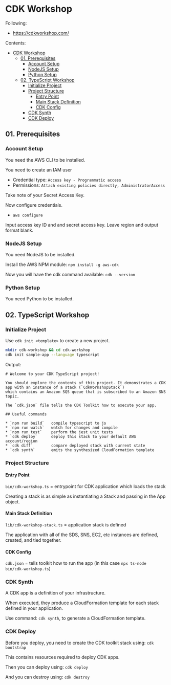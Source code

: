 # CDK Workshop

Following:
* https://cdkworkshop.com/

Contents:
- [CDK Workshop](#cdk-workshop)
  - [01. Prerequisites](#01-prerequisites)
    - [Account Setup](#account-setup)
    - [NodeJS Setup](#nodejs-setup)
    - [Python Setup](#python-setup)
  - [02. TypeScript Workshop](#02-typescript-workshop)
    - [Initialize Project](#initialize-project)
    - [Project Structure](#project-structure)
      - [Entry Point](#entry-point)
      - [Main Stack Definition](#main-stack-definition)
      - [CDK Config](#cdk-config)
    - [CDK Synth](#cdk-synth)
    - [CDK Deploy](#cdk-deploy)

## 01. Prerequisites

### Account Setup

You need the AWS CLI to be installed.

You need to create an IAM user
* Credential type: `Access key - Programmatic access`
* Permissions: `Attach existing policies directly, AdministratorAccess`

Take note of your Secret Access Key.

Now configure credentials.
* `aws configure`

Input access key ID and and secret access key. Leave region and output format blank.

### NodeJS Setup

You need NodeJS to be installed.

Install the AWS NPM module: `npm install -g aws-cdk`

Now you will have the cdk command available: `cdk --version`

### Python Setup

You need Python to be installed.

## 02. TypeScript Workshop

### Initialize Project

Use `cdk init <template>` to create a new project.

```bash
mkdir cdk-workshop && cd cdk-workshop
cdk init sample-app --language typescript
```

Output:
```
# Welcome to your CDK TypeScript project!

You should explore the contents of this project. It demonstrates a CDK app with an instance of a stack (`CdkWorkshopStack`)
which contains an Amazon SQS queue that is subscribed to an Amazon SNS topic.

The `cdk.json` file tells the CDK Toolkit how to execute your app.

## Useful commands

* `npm run build`   compile typescript to js
* `npm run watch`   watch for changes and compile
* `npm run test`    perform the jest unit tests
* `cdk deploy`      deploy this stack to your default AWS account/region
* `cdk diff`        compare deployed stack with current state
* `cdk synth`       emits the synthesized CloudFormation template
```

### Project Structure

#### Entry Point

`bin/cdk-workshop.ts` = entrypoint for CDK application which loads the stack

Creating a stack is as simple as instantiating a Stack
and passing in the App object.

#### Main Stack Definition

`lib/cdk-workshop-stack.ts` = application stack is defined

The application with all of the SDS, SNS, EC2, etc instances
are defined, created, and tied together.

#### CDK Config

`cdk.json` = tells toolkit how to run the app (in this case `npx ts-node bin/cdk-workshop.ts`)


### CDK Synth

A CDK app is a definition of your infrastructure.

When executed, they produce a CloudFormation template for each stack
defined in your application.

Use command: `cdk synth`, to generate a CloudFormation template.

### CDK Deploy

Before you deploy, you need to create the CDK toolkit stack using: `cdk bootstrap`

This contains resources required to deploy CDK apps.

Then you can deploy using: `cdk deploy`

And you can destroy using: `cdk destroy`